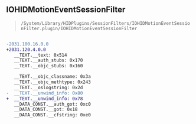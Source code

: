 ## IOHIDMotionEventSessionFilter

> `/System/Library/HIDPlugins/SessionFilters/IOHIDMotionEventSessionFilter.plugin/IOHIDMotionEventSessionFilter`

```diff

-2031.100.16.0.0
+2031.120.4.0.0
   __TEXT.__text: 0x514
   __TEXT.__auth_stubs: 0x170
   __TEXT.__objc_stubs: 0x160

   __TEXT.__objc_classname: 0x3a
   __TEXT.__objc_methtype: 0x243
   __TEXT.__oslogstring: 0x2d
-  __TEXT.__unwind_info: 0x80
+  __TEXT.__unwind_info: 0x78
   __DATA_CONST.__auth_got: 0xc0
   __DATA_CONST.__got: 0x18
   __DATA_CONST.__cfstring: 0xe0

```
